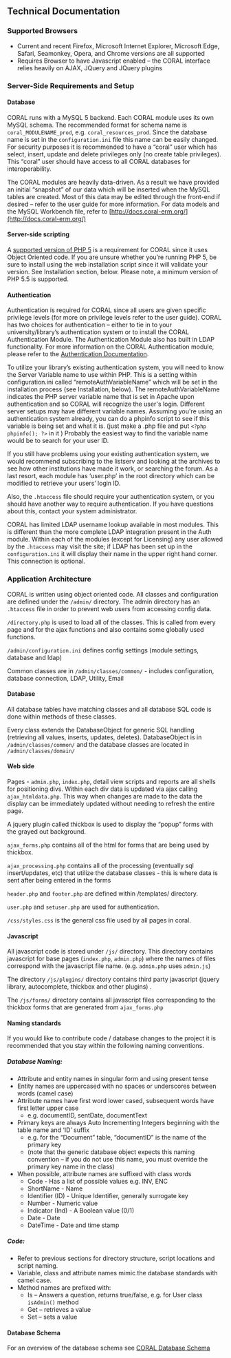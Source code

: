 Technical Documentation
------------------------

### Supported Browsers 
* Current and recent Firefox, Microsoft Internet Explorer, Microsoft Edge, Safari, Seamonkey, Opera, and Chrome versions are all supported 
* Requires Browser to have Javascript enabled – the CORAL interface relies heavily on AJAX, JQuery and JQuery plugins 

### Server-Side Requirements and Setup 

#### Database
 
CORAL runs with a MySQL 5 backend.  Each CORAL module uses its own MySQL schema.  The recommended format for schema name is `coral_MODULENAME_prod`, e.g. `coral_resources_prod`.  Since the database name is set in the `configuration.ini` file this name can be easily changed. For security purposes it is recommended to have a “coral” user which has select, insert, update and 
delete privileges only (no create table privileges).  This “coral” user should have access to all CORAL databases for interoperability. 

The CORAL modules are heavily data-driven.  As a result we have provided an initial “snapshot” of our 
data which will be inserted when the MySQL tables are created.  Most of this data may be edited 
through the front-end if desired – refer to the user guide for more information. 
For data models and the MySQL Workbench file, refer to [http://docs.coral-erm.org/](http://docs.coral-erm.org/)  

#### Server-side scripting 

A [supported version of PHP 5](http://php.net/supported-versions.php) is a requirement for CORAL since it uses Object Oriented code.  If you are unsure whether you’re
running PHP 5, be sure to install using the web installation script since it will validate your version.  See 
Installation section, below. Please note, a minimum version of PHP 5.5 is supported.

#### Authentication 
Authentication is required for CORAL since all users are given specific privilege levels (for more on
privilege levels refer to the user guide). CORAL has two choices for authentication – either to tie in to
your university/library’s authentication system or to install the CORAL Authentication Module. The Authentication Module also has built in LDAP functionality. For more
information on the CORAL Authentication module, please refer to the [Authentication Documentation](http://docs.coral-erm.org/en/2.0.1/authentication.html).

To utilize your library’s existing authentication system, you will need to know the Server Variable name
to use within PHP. This is a setting within configuration.ini called “remoteAuthVariableName” which will
be set in the installation process (see Installation, below). The remoteAuthVariableName indicates the
PHP server variable name that is set in Apache upon authentication and so CORAL will recognize the
user's login. Different server setups may have different variable names. Assuming you're using an
authentication system already, you can do a phpinfo script to see if this variable is being set and what it is. (just make a .php file and put `<?php phpinfo(); ?>` in it ) Probably the easiest way to find the variable
name would be to search for your user ID.

If you still have problems using your existing authentication system, we would recommend subscribing
to the listserv and looking at the archives to see how other institutions have made it work, or searching the forum.
As a last resort, each module has ‘user.php’ in the root directory which can be modified to retrieve your
users’ login ID.

Also, the `.htaccess` file should require your authentication system, or you should have another way to
require authentication. If you have questions about this, contact your system administrator.

CORAL has limited LDAP username lookup available in most modules. This is different than the more complete LDAP integration present in the Auth module. Within each of the modules (except for Licensing) any user
allowed by the `.htaccess` may visit the site; if LDAP has been set up in the `configuration.ini` it will display
their name in the upper right hand corner. This connection is optional.


### Application Architecture 
CORAL is written using object oriented code.  All classes and configuration are defined under the 
`/admin/` directory.  The admin directory has an `.htaccess` file in order to prevent web users from 
accessing config data. 

`/directory.php` is used to load all of the classes.  This is called from every page and for the ajax functions 
and also contains some globally used functions. 

`/admin/configuration.ini` defines config settings (module settings, database and ldap) 

Common classes are in `/admin/classes/common/` - includes configuration, database connection, LDAP, 
Utility, Email 

#### Database 
All database tables have matching classes and all database SQL code is done within methods of these 
classes. 

Every class extends the DatabaseObject for generic  SQL handling (retrieving all values, inserts, updates, 
deletes).  DatabaseObject is in `/admin/classes/common/` and the database classes are located in 
`/admin/classes/domain/` 

#### Web side 
Pages - `admin.php`, `index.php`, detail view scripts and reports are all shells for positioning divs.  Within 
each div data is updated via ajax calling `ajax_htmldata.php`.  This way when changes are made to the 
data the display can be immediately updated without needing to refresh the entire page. 

A jquery plugin called thickbox is used to display the “popup” forms with the grayed out background. 

`ajax_forms.php` contains all of the html for forms that are being used by thickbox. 

`ajax_processing.php` contains all of the processing (eventually sql insert/updates, etc) that utilize the 
database classes - this is where data is sent after being entered in the forms 

`header.php` and `footer.php` are defined within /templates/ directory. 

`user.php` and `setuser.php` are used for authentication. 

`/css/styles.css` is the general css file used by all pages in coral. 

#### Javascript 
All javascript code is stored under `/js/` directory.  This directory contains javascript for base pages
(`index.php`, `admin.php`) where the names of files correspond with the javascript file name. (e.g. 
`admin.php` uses `admin.js`) 

The directory `/js/plugins/` directory contains third party javascript (jquery library, autocomplete, 
thickbox and other plugins) . 

The `/js/forms/` directory contains all javascript files corresponding to the thickbox forms that are 
generated from `ajax_forms.php` 

#### Naming standards 
If you would like to contribute code / database changes to the project it is recommended that you stay
within the following naming conventions. 

##### Database Naming:
 
* Attribute and entity names in singular form and using present tense 
* Entity names are uppercased with no spaces or underscores between words (camel case) 
* Attribute names have first word lower cased, subsequent words have first letter upper case 
    * e.g. documentID, sentDate, documentText 
* Primary keys are always Auto Incrementing Integers beginning with the table name and ‘ID’ 
suffix 
    * e.g. for the “Document” table, “documentID” is the name of the primary key 
    * (note that the generic database object expects this naming convention – if you do not use this name, you must override the primary key name in the class) 
* When possible, attribute names are suffixed with class words 
    * Code - Has a list of possible values e.g. INV, ENC 
    * ShortName - Name 
    * Identifier (ID)  - Unique Identifier, generally surrogate key 
    * Number - Numeric value 
    * Indicator (Ind) - A Boolean value (0/1)
    * Date - Date 
    * DateTime - Date and time stamp 

##### Code: 
* Refer to previous sections for directory structure, script locations and script naming. 
* Variable, class and attribute names mimic the database standards with camel case. 
* Method names are prefixed with:  
    * Is – Answers a question, returns true/false, e.g. for User class `isAdmin()` method 
    * Get – retrieves a value 
    * Set – sets a value

#### Database Schema

For an overview of the database schema see [CORAL Database Schema](http://www.coral-erm.org/schema/) 